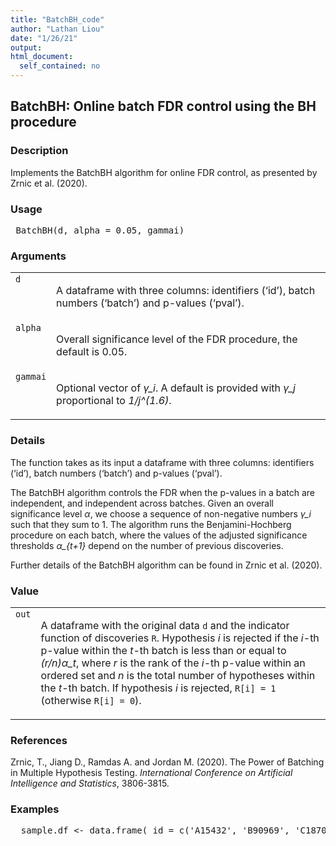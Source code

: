 ```yaml
---
title: "BatchBH_code"
author: "Lathan Liou"
date: "1/26/21"
output: 
html_document:
  self_contained: no
---
```




 
<h2>BatchBH: Online batch FDR control using the BH procedure</h2>  <h3>Description</h3>  <p>Implements the BatchBH algorithm for online FDR control, as presented by  Zrnic et al. (2020). </p>   <h3>Usage</h3>  <pre> BatchBH(d, alpha = 0.05, gammai) </pre>   <h3>Arguments</h3>  <table summary="R argblock"> <tr valign="top"><td><code>d</code></td> <td> <p>A dataframe with three columns: identifiers (&lsquo;id&rsquo;), batch numbers (&lsquo;batch&rsquo;) and p-values (&lsquo;pval&rsquo;).</p> </td></tr> <tr valign="top"><td><code>alpha</code></td> <td> <p>Overall significance level of the FDR procedure, the default is 0.05.</p> </td></tr> <tr valign="top"><td><code>gammai</code></td> <td> <p>Optional vector of <i>&gamma;_i</i>. A default is provided with <i>&gamma;_j</i> proportional to <i>1/j^(1.6)</i>.</p> </td></tr> </table>   <h3>Details</h3>  <p>The function takes as its input a dataframe with three columns: identifiers (&lsquo;id&rsquo;), batch numbers (&lsquo;batch&rsquo;) and p-values (&lsquo;pval&rsquo;). </p> <p>The BatchBH algorithm controls the FDR when the p-values in a batch  are independent, and independent across batches. Given an overall significance level <i>&alpha;</i>, we choose a sequence of non-negative numbers <i>&gamma;_i</i> such that they sum to 1. The algorithm runs the Benjamini-Hochberg procedure on each batch, where the values of the adjusted significance thresholds <i>&alpha;_{t+1}</i> depend on the number of previous  discoveries. </p> <p>Further details of the BatchBH algorithm can be found in Zrnic et al. (2020). </p>   <h3>Value</h3>  <table summary="R valueblock"> <tr valign="top"><td><code>out</code></td> <td> <p> A dataframe with the original data <code>d</code> and the indicator function of discoveries <code>R</code>. Hypothesis <i>i</i> is rejected if the <i>i</i>-th p-value within the <i>t</i>-th batch is less than or equal to <i>(r/n)&alpha;_t</i>, where <i>r</i> is the rank of the <i>i</i>-th p-value within an ordered set and <i>n</i> is the total number of hypotheses within the <i>t</i>-th batch. If hypothesis <i>i</i> is rejected, <code>R[i] = 1</code> (otherwise <code>R[i] = 0</code>).</p> </td></tr> </table>   <h3>References</h3>  <p>Zrnic, T., Jiang D., Ramdas A. and Jordan M. (2020). The Power of Batching in Multiple Hypothesis Testing. <em>International Conference on Artificial Intelligence and Statistics</em>, 3806-3815. </p>   <h3>Examples</h3>  <pre>  sample.df &lt;- data.frame( id = c('A15432', 'B90969', 'C18705', 'B49731', 'E99902',     'C38292', 'A30619', 'D46627', 'E29198', 'A41418',     'D51456', 'C88669', 'E03673', 'A63155', 'B66033'), pval = c(2.90e-08, 0.06743, 0.01514, 0.08174, 0.00171,         3.60e-05, 0.79149, 0.27201, 0.28295, 7.59e-08,         0.69274, 0.30443, 0.00136, 0.72342, 0.54757), batch = c(rep(1,5), rep(2,6), rep(3,4)))  BatchBH(sample.df)  </pre>   </body></html> 
